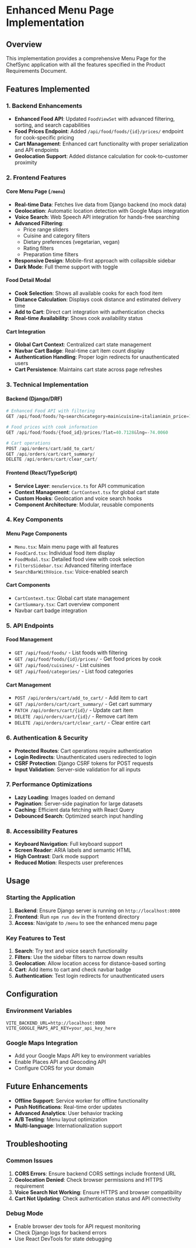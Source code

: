 # Enhanced Menu Page Implementation

## Overview
This implementation provides a comprehensive Menu Page for the ChefSync application with all the features specified in the Product Requirements Document.

## Features Implemented

### 1. Backend Enhancements
- **Enhanced Food API**: Updated `FoodViewSet` with advanced filtering, sorting, and search capabilities
- **Food Prices Endpoint**: Added `/api/food/foods/{id}/prices/` endpoint for cook-specific pricing
- **Cart Management**: Enhanced cart functionality with proper serialization and API endpoints
- **Geolocation Support**: Added distance calculation for cook-to-customer proximity

### 2. Frontend Features

#### Core Menu Page (`/menu`)
- **Real-time Data**: Fetches live data from Django backend (no mock data)
- **Geolocation**: Automatic location detection with Google Maps integration
- **Voice Search**: Web Speech API integration for hands-free searching
- **Advanced Filtering**: 
  - Price range sliders
  - Cuisine and category filters
  - Dietary preferences (vegetarian, vegan)
  - Rating filters
  - Preparation time filters
- **Responsive Design**: Mobile-first approach with collapsible sidebar
- **Dark Mode**: Full theme support with toggle

#### Food Detail Modal
- **Cook Selection**: Shows all available cooks for each food item
- **Distance Calculation**: Displays cook distance and estimated delivery time
- **Add to Cart**: Direct cart integration with authentication checks
- **Real-time Availability**: Shows cook availability status

#### Cart Integration
- **Global Cart Context**: Centralized cart state management
- **Navbar Cart Badge**: Real-time cart item count display
- **Authentication Handling**: Proper login redirects for unauthenticated users
- **Cart Persistence**: Maintains cart state across page refreshes

### 3. Technical Implementation

#### Backend (Django/DRF)
```python
# Enhanced Food API with filtering
GET /api/food/foods/?q=search&category=main&cuisine=italian&min_price=10&max_price=50&veg=true&lat=40.7128&lng=-74.0060&delivery=true&sort_by=popularity

# Food prices with cook information
GET /api/food/foods/{food_id}/prices/?lat=40.7128&lng=-74.0060

# Cart operations
POST /api/orders/cart/add_to_cart/
GET /api/orders/cart/cart_summary/
DELETE /api/orders/cart/clear_cart/
```

#### Frontend (React/TypeScript)
- **Service Layer**: `menuService.ts` for API communication
- **Context Management**: `CartContext.tsx` for global cart state
- **Custom Hooks**: Geolocation and voice search hooks
- **Component Architecture**: Modular, reusable components

### 4. Key Components

#### Menu Page Components
- `Menu.tsx`: Main menu page with all features
- `FoodCard.tsx`: Individual food item display
- `FoodModal.tsx`: Detailed food view with cook selection
- `FiltersSidebar.tsx`: Advanced filtering interface
- `SearchBarWithVoice.tsx`: Voice-enabled search

#### Cart Components
- `CartContext.tsx`: Global cart state management
- `CartSummary.tsx`: Cart overview component
- Navbar cart badge integration

### 5. API Endpoints

#### Food Management
- `GET /api/food/foods/` - List foods with filtering
- `GET /api/food/foods/{id}/prices/` - Get food prices by cook
- `GET /api/food/cuisines/` - List cuisines
- `GET /api/food/categories/` - List food categories

#### Cart Management
- `POST /api/orders/cart/add_to_cart/` - Add item to cart
- `GET /api/orders/cart/cart_summary/` - Get cart summary
- `PATCH /api/orders/cart/{id}/` - Update cart item
- `DELETE /api/orders/cart/{id}/` - Remove cart item
- `DELETE /api/orders/cart/clear_cart/` - Clear entire cart

### 6. Authentication & Security
- **Protected Routes**: Cart operations require authentication
- **Login Redirects**: Unauthenticated users redirected to login
- **CSRF Protection**: Django CSRF tokens for POST requests
- **Input Validation**: Server-side validation for all inputs

### 7. Performance Optimizations
- **Lazy Loading**: Images loaded on demand
- **Pagination**: Server-side pagination for large datasets
- **Caching**: Efficient data fetching with React Query
- **Debounced Search**: Optimized search input handling

### 8. Accessibility Features
- **Keyboard Navigation**: Full keyboard support
- **Screen Reader**: ARIA labels and semantic HTML
- **High Contrast**: Dark mode support
- **Reduced Motion**: Respects user preferences

## Usage

### Starting the Application
1. **Backend**: Ensure Django server is running on `http://localhost:8000`
2. **Frontend**: Run `npm run dev` in the frontend directory
3. **Access**: Navigate to `/menu` to see the enhanced menu page

### Key Features to Test
1. **Search**: Try text and voice search functionality
2. **Filters**: Use the sidebar filters to narrow down results
3. **Geolocation**: Allow location access for distance-based sorting
4. **Cart**: Add items to cart and check navbar badge
5. **Authentication**: Test login redirects for unauthenticated users

## Configuration

### Environment Variables
```env
VITE_BACKEND_URL=http://localhost:8000
VITE_GOOGLE_MAPS_API_KEY=your_api_key_here
```

### Google Maps Integration
- Add your Google Maps API key to environment variables
- Enable Places API and Geocoding API
- Configure CORS for your domain

## Future Enhancements
- **Offline Support**: Service worker for offline functionality
- **Push Notifications**: Real-time order updates
- **Advanced Analytics**: User behavior tracking
- **A/B Testing**: Menu layout optimization
- **Multi-language**: Internationalization support

## Troubleshooting

### Common Issues
1. **CORS Errors**: Ensure backend CORS settings include frontend URL
2. **Geolocation Denied**: Check browser permissions and HTTPS requirement
3. **Voice Search Not Working**: Ensure HTTPS and browser compatibility
4. **Cart Not Updating**: Check authentication status and API connectivity

### Debug Mode
- Enable browser dev tools for API request monitoring
- Check Django logs for backend errors
- Use React DevTools for state debugging
